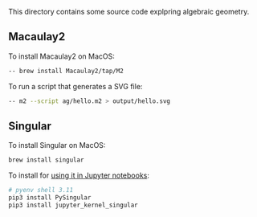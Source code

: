 This directory contains some source code explpring algebraic geometry. 

## Macaulay2

To install Macaulay2 on MacOS:

```bash
-- brew install Macaulay2/tap/M2
```

To run a script that generates a SVG file:

```bash
-- m2 --script ag/hello.m2 > output/hello.svg
```

## Singular

To install Singular on MacOS:

```bash
brew install singular
```

To install for [using it in Jupyter notebooks](https://www.singular.uni-kl.de/index.php/graphical-interface.html):

```bash
# pyenv shell 3.11
pip3 install PySingular
pip3 install jupyter_kernel_singular
```